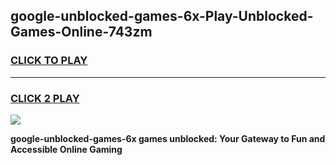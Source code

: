 
## google-unblocked-games-6x-Play-Unblocked-Games-Online-743zm
<h3>
<a href="https://premium76.site?title=google-unblocked-games-6x&ref=25A">CLICK TO PLAY</a></h3>
<hr>

<h3>
<a href="https://premium76.site?title=google-unblocked-games-6x&ref=25A">CLICK 2 PLAY</a>
  
</h3>

<a href="https://premium76.site?title=google-unblocked-games-6x&ref=25A"><img src="https://clearcache.store/games.png"></a>


**google-unblocked-games-6x games unblocked: Your Gateway to Fun and Accessible Online Gaming**

